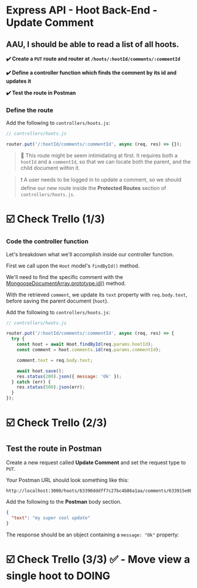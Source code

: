 # Express API - Hoot Back-End - Update Comment

## AAU, I should be able to read a list of all hoots.

**✔️ Create a `PUT` route and router at `/hoots/:hootId/comments/:commentId`**

**✔️ Define a controller function which finds the comment by its id and updates it**

**✔️ Test the route in Postman**

### Define the route

Add the following to `controllers/hoots.js`:

```js
// controllers/hoots.js

router.put('/:hootId/comments/:commentId', async (req, res) => {});
```

> 🧠 This route might be seem intimidating at first. It requires both a `hootId` and a `commentId`, so that we can locate both the parent, and the child document within it.

> ❗ A user needs to be logged in to update a comment, so we should define our new route inside the **Protected Routes** section of `controllers/hoots.js`.

# ☑️ Check Trello (1/3)

### Code the controller function

Let's breakdown what we'll accomplish inside our controller function.

First we call upon the `Hoot` model's `findById()` method.

We'll need to find the specific comment with the [MongooseDocumentArray.prototype.id()](https://mongoosejs.com/docs/api.html#mongoosedocumentarray_MongooseDocumentArray-id) method. 

With the retrieved `comment`, we update its `text` property with `req.body.text`, before saving the parent document (`hoot`).

Add the following to `controllers/hoots.js`:

```js
// controllers/hoots.js

router.put('/:hootId/comments/:commentId', async (req, res) => {
  try {
    const hoot = await Hoot.findById(req.params.hootId);
    const comment = hoot.comments.id(req.params.commentId);

    comment.text = req.body.text;

    await hoot.save();
    res.status(200).json({ message: 'Ok' });
  } catch (err) {
    res.status(500).json(err);
  }
});
```

# ☑️ Check Trello (2/3)

## Test the route in Postman

Create a new request called **Update Comment** and set the request type to `PUT`.

Your Postman URL should look something like this:

```
http://localhost:3000/hoots/63390dddff7c27bc4b86a1aa/comments/633915e08845c5a891cd4bf2
```

Add the following to the **Postman** body section.

```json
{
  "text": "my super cool update"
}
```

The response should be an object containing a `message: "Ok"` property:

# ☑️ Check Trello (3/3)  ✅ - Move view a single hoot to DOING
